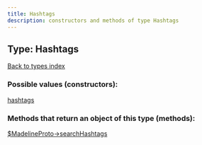 ```yaml
---
title: Hashtags
description: constructors and methods of type Hashtags
---
```

## Type: Hashtags  
[Back to types index](index.md)



### Possible values (constructors):

[hashtags](../constructors/hashtags.md)  



### Methods that return an object of this type (methods):

[$MadelineProto->searchHashtags](../methods/searchHashtags.md)  



